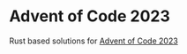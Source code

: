# Advent of Code 2023

Rust based solutions for [Advent of Code 2023](https://adventofcode.com/2023)
